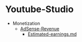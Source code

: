 
# Youtube-Studio

- Monetization
  - [AdSense-Revenue](./AdSense-Revenue/)
    - [Estimated-earnings.md](./Estimated-earnings.md)
